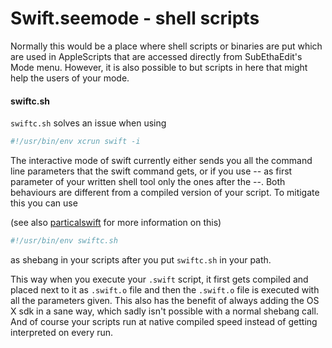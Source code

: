 # Swift.seemode - shell scripts

Normally this would be a place where shell scripts or binaries are put which are used in AppleScripts that are accessed directly from SubEthaEdit's Mode menu. However, it is also possible to but scripts in here that might help the users of your mode.

#### swiftc.sh

`swiftc.sh` solves an issue when using

```bash
#!/usr/bin/env xcrun swift -i 
```

The interactive mode of swift currently either sends you all the command line parameters that the swift command gets, or if you use -- as first parameter of your written shell tool only the ones after the --. Both behaviours are different from a compiled version of your script. To mitigate this you can use

(see also [particalswift](http://practicalswift.com/2014/06/07/swift-scripts-how-to-write-small-command-line-scripts-in-swift/) for more information on this)

```bash
#!/usr/bin/env swiftc.sh
```

as shebang in your scripts after you put `swiftc.sh` in your path.

This way when you execute your `.swift` script, it first gets compiled and placed next to it as `.swift.o` file and then the `.swift.o` file is executed with all the parameters given. This also has the benefit of always adding the OS X sdk in a sane way, which sadly isn't possible with a normal shebang call. And of course your scripts run at native compiled speed instead of getting interpreted on every run.

 